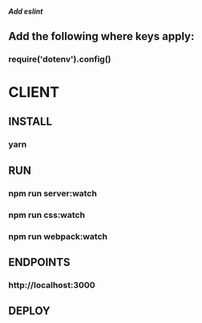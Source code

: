 ##### Add eslint

## Add the following where keys apply:
### require('dotenv').config()

# CLIENT
## INSTALL 
### yarn

## RUN 
### npm run server:watch
### npm run css:watch
### npm run webpack:watch

## ENDPOINTS 
### http://localhost:3000

## DEPLOY 
### 
